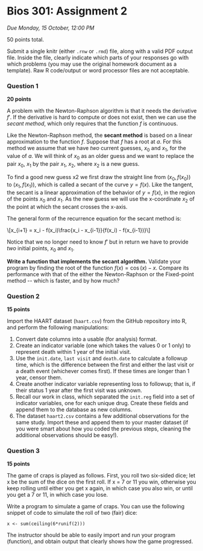 # Bios 301: Assignment 2 #

*Due Monday, 15 October, 12:00 PM*

50 points total.

Submit a single knitr (either `.rnw` or `.rmd`) file, along with a valid PDF output file. Inside the file, clearly indicate which parts of your responses go with which problems (you may use the original homework document as a template). Raw R code/output or word processor files are not acceptable. 

### Question 1 ###

**20 points**

A problem with the Newton-Raphson algorithm is that it needs the derivative $f′$. If the derivative is hard to compute or does not exist, then we can use the *secant method*, which only requires that the function $f$ is continuous. 
 
Like the Newton-Raphson method, the **secant method** is based on a linear approximation to the function $f$. Suppose that $f$ has a root at $a$. For this method we assume that we have *two* current guesses, $x_0$ and $x_1$, for the value of $a$. We will think of $x_0$ as an older guess and we want to replace the pair $x_0$, $x_1$ by the pair $x_1$, $x_2$, where $x_2$ is a new guess. 
 
To find a good new guess x2 we first draw the straight line from $(x_0,f(x_0))$ to $(x_1,f(x_1))$, which is called a secant of the curve $y = f(x)$. Like the tangent, the secant is a linear approximation of the behavior of $y = f(x)$, in the region of the points $x_0$ and $x_1$. As the new guess we will use the x-coordinate $x_2$ of the point at which the secant crosses the x-axis.  

The general form of the recurrence equation for the secant method is:  

\\[x_{i+1} = x_i - f(x_i)\frac{x_i - x_{i-1}}{f(x_i) - f(x_{i-1})}\\]  

Notice that we no longer need to know $f′$ but in return we have to provide *two* initial points, $x_0$ and $x_1$.

**Write a function that implements the secant algorithm.** Validate your program by finding the root of the function $f(x) = \cos(x) − x$. Compare its performance with that of the either the Newton-Raphson or the Fixed-point method -- which is faster, and by how much?

### Question 2 ###

**15 points**

Import the HAART dataset (`haart.csv`) from the GitHub repository into R, and perform the following manipulations:

1. Convert date columns into a usable (for analysis) format.
2. Create an indicator variable (one which takes the values 0 or 1 only) to represent death within 1 year of the initial visit.
3. Use the `init.date`, `last visit` and `death.date` to calculate a followup time, which is the difference between the first and either the last visit or a death event (whichever comes first). If these times are longer than 1 year, censor them.
4. Create another indicator variable representing loss to followup; that is, if their status 1 year after the first visit was unknown.
5. Recall our work in class, which separated the `init.reg` field into a set of indicator variables, one for each unique drug. Create these fields and append them to the database as new columns.
6. The dataset `haart2.csv` contains a few additional observations for the same study. Import these and append them to your master dataset (if you were smart about how you coded the previous steps, cleaning the additional observations should be easy!).

### Question 3 ###

**15 points**

The game of craps is played as follows. First, you roll two six-sided dice; let x be the sum of the dice on the first roll. If x = 7 or 11 you win, otherwise you keep rolling until either you get x again, in which case you also win, or until you get a 7 or 11, in which case you lose.

Write a program to simulate a game of craps. You can use the following snippet of code to simulate the roll of two (fair) dice:

    x <- sum(ceiling(6*runif(2)))

The instructor should be able to easily import and run your program (function), and obtain output that clearly shows how the game progressed.

<!-- Mathjax -->
<script type="text/x-mathjax-config">
  MathJax.Hub.Config({
    tex2jax: {
      displayMath: [ ['$$','$$'], ["\\[","\\]"] ],
      inlineMath: [ ['$','$'], ["\\(","\\)"] ],
      processEscapes: true
    }
  });
</script>
<script type="text/javascript"
    src="http://cdn.mathjax.org/mathjax/latest/MathJax.js?config=TeX-AMS-MML_HTMLorMML">
</script>